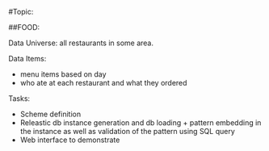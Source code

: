 #Topic:

##FOOD:

Data Universe: all restaurants in some area.

Data Items:    
* menu items based on day
* who ate at each restaurant and what they ordered

Tasks:
* Scheme definition
* Releastic db instance generation and db loading + pattern embedding in the instance as well as validation of the pattern using SQL query
* Web interface to demonstrate


